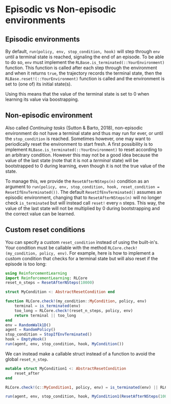 # Episodic vs Non-episodic environments

## Episodic environments
By default, `run(policy, env, stop_condition, hook)` will step through `env` until a terminal state is reached, signaling the end of an episode. To be able to do so, `env` must implement the `RLBase.is_terminated(::YourEnvironment)` function. This function is called after each step through the environment and when it returns `true`, the trajectory records the terminal state, then the `RLBase.reset!(::YourEnvironment)` function is called and the environment is set to (one of) its initial state(s). 

Using this means that the value of the terminal state is set to 0 when learning its value via boostrapping.

## Non-episodic environment

Also called _Continuing tasks_ (Sutton & Barto, 2018), non-episodic environment do not have a terminal state and thus may run for ever, or until the `stop_condition` is reached. Sometimes however, one may want to periodically reset the environment to start fresh. A first possibility is to implement `RLBase.is_terminated(::YourEnvironment)` to reset according to an arbitrary condition. However this may not be a good idea because the value of the last state (note that it is not a _terminal_ state) will be bootstrapped to 0 during learning, even though it is not the true value of the state. 

To manage this, we provide the `ResetAfterNSteps(n)` condition as an argument to `run(policy, env, stop_condition, hook, reset_condition = ResetIfEnvTerminated())`. The default `ResetIfEnvTerminated()` assumes an episodic environment, changing that to `ResetAfterNSteps(n)` will no longer check `is_terminated` but will instead call `reset!` every `n` steps. This way, the value of the last state will not be multiplied by 0 during bootstrapping and the correct value can be learned. 

## Custom reset conditions

You can specify a custom `reset_condition` instead of using the built-in's. Your condition must be callable with the method `RLCore.check!(my_condition, policy, env)`. For example, here is how to implement a custom condition that checks for a terminal state but will also reset if the episode is too long:

```julia
using ReinforcementLearning
import ReinforcementLearning: RLCore
reset_n_steps = ResetAfterNSteps(10000)

struct MyCondition <: AbstractResetCondition end

function RLCore.check!(my_condition::MyCondition, policy, env)
    terminal = is_terminated(env)
    too_long = RLCore.check!(reset_n_steps, policy, env)
    return terminal || too_long
end
env = RandomWalk1D()
agent = RandomPolicy()
stop_condition = StopIfEnvTerminated()
hook = EmptyHook()
run(agent, env, stop_condition, hook, MyCondition())
```

We can instead make a callable struct instead of a function to avoid the global `reset_n_step`. 

```julia
mutable struct MyCondition1 <: AbstractResetCondition
    reset_after
end

RLCore.check!(c::MyCondition1, policy, env) = is_terminated(env) || RLCore.check!(c.reset_after, policy, env)

run(agent, env, stop_condition, hook, MyCondition1(ResetAfterNSteps(10000)))
```
